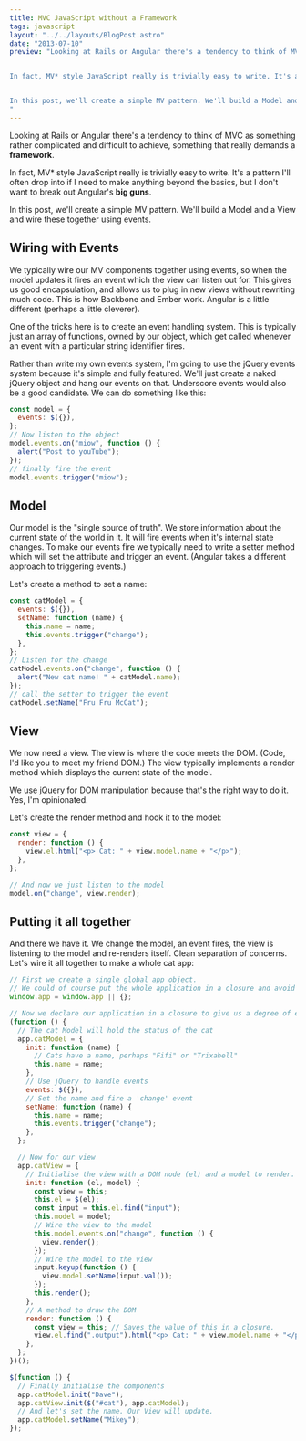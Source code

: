 ```yaml
---
title: MVC JavaScript without a Framework
tags: javascript
layout: "../../layouts/BlogPost.astro"
date: "2013-07-10"
preview: "Looking at Rails or Angular there's a tendency to think of MVC as something rather complicated and difficult to achieve, something that really demands a **framework**.


In fact, MV* style JavaScript really is trivially easy to write. It's a pattern I'll often drop into if I need to make anything beyond the basics, but I don't want to break out Angular's **big guns**.


In this post, we'll create a simple MV pattern. We'll build a Model and a View and wire these together using events.
"
---
```


Looking at Rails or Angular there's a tendency to think of MVC as something rather complicated and difficult to achieve, something that really demands a **framework**.

In fact, MV\* style JavaScript really is trivially easy to write. It's a pattern I'll often drop into if I need to make anything beyond the basics, but I don't want to break out Angular's **big guns**.

In this post, we'll create a simple MV pattern. We'll build a Model and a View and wire these together using events.

## Wiring with Events

We typically wire our MV components together using events, so when the model updates it fires an event which the view can listen out for. This gives us good encapsulation, and allows us to plug in new views without rewriting much code. This is how Backbone and Ember work. Angular is a little different (perhaps a little cleverer).

One of the tricks here is to create an event handling system. This is typically just an array of functions, owned by our object, which get called whenever an event with a particular string identifier fires.

Rather than write my own events system, I'm going to use the jQuery events system because it's simple and fully featured. We'll just create a naked jQuery object and hang our events on that. Underscore events would also be a good candidate. We can do something like this:

```js
const model = {
  events: $({}),
};
// Now listen to the object
model.events.on("miow", function () {
  alert("Post to youTube");
});
// finally fire the event
model.events.trigger("miow");
```

## Model

Our model is the "single source of truth". We store information about the current state of the world in it. It will fire events when it's internal state changes. To make our events fire we typically need to write a setter method which will set the attribute and trigger an event. (Angular takes a different approach to triggering events.)

Let's create a method to set a name:

```js
const catModel = {
  events: $({}),
  setName: function (name) {
    this.name = name;
    this.events.trigger("change");
  },
};
// Listen for the change
catModel.events.on("change", function () {
  alert("New cat name! " + catModel.name);
});
// call the setter to trigger the event
catModel.setName("Fru Fru McCat");
```

## View

We now need a view. The view is where the code meets the DOM. (Code, I'd like you to meet my friend DOM.) The view typically implements a render method which displays the current state of the model.

We use jQuery for DOM manipulation because that's the right way to do it. Yes, I'm opinionated.

Let's create the render method and hook it to the model:

```js
const view = {
  render: function () {
    view.el.html("<p> Cat: " + view.model.name + "</p>");
  },
};

// And now we just listen to the model
model.on("change", view.render);
```

## Putting it all together

And there we have it. We change the model, an event fires, the view is listening to the model and re-renders itself. Clean separation of concerns. Let's wire it all together to make a whole cat app:

```js
// First we create a single global app object.
// We could of course put the whole application in a closure and avoid any globals
window.app = window.app || {};

// Now we declare our application in a closure to give us a degree of encapsulation
(function () {
  // The cat Model will hold the status of the cat
  app.catModel = {
    init: function (name) {
      // Cats have a name, perhaps "Fifi" or "Trixabell"
      this.name = name;
    },
    // Use jQuery to handle events
    events: $({}),
    // Set the name and fire a 'change' event
    setName: function (name) {
      this.name = name;
      this.events.trigger("change");
    },
  };

  // Now for our view
  app.catView = {
    // Initialise the view with a DOM node (el) and a model to render.
    init: function (el, model) {
      const view = this;
      this.el = $(el);
      const input = this.el.find("input");
      this.model = model;
      // Wire the view to the model
      this.model.events.on("change", function () {
        view.render();
      });
      // Wire the model to the view
      input.keyup(function () {
        view.model.setName(input.val());
      });
      this.render();
    },
    // A method to draw the DOM
    render: function () {
      const view = this; // Saves the value of this in a closure.
      view.el.find(".output").html("<p> Cat: " + view.model.name + "</p>");
    },
  };
})();

$(function () {
  // Finally initialise the components
  app.catModel.init("Dave");
  app.catView.init($("#cat"), app.catModel);
  // And let's set the name. Our View will update.
  app.catModel.setName("Mikey");
});
```
